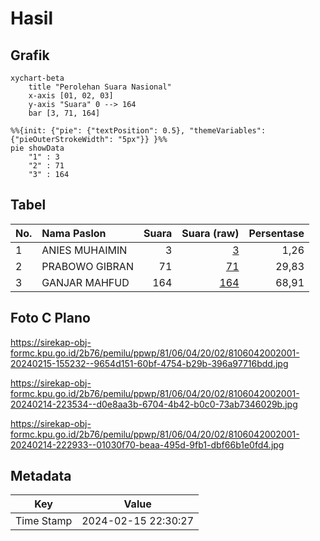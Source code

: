 # Hasil

## Grafik

```mermaid
xychart-beta
    title "Perolehan Suara Nasional"
    x-axis [01, 02, 03]
    y-axis "Suara" 0 --> 164
    bar [3, 71, 164]
```

```mermaid
%%{init: {"pie": {"textPosition": 0.5}, "themeVariables": {"pieOuterStrokeWidth": "5px"}} }%%
pie showData
    "1" : 3
    "2" : 71
    "3" : 164
```

## Tabel

| No. | Nama Paslon    | Suara | Suara (raw) | Persentase |
|:--- |:-------------- | -----:| -----------:| ----------:|
| 1   | ANIES MUHAIMIN | 3     | [3][p-1]    | 1,26       |
| 2   | PRABOWO GIBRAN | 71    | [71][p-2]   | 29,83      |
| 3   | GANJAR MAHFUD  | 164   | [164][p-3]  | 68,91      |


[p-1]: https://github.com/gigit-pemilu/pemilu-2024/blob/main/pilpres/hitung-suara/sub/81-maluku/sub/06-seram-bagian-barat/sub/04-huamual-belakang/sub/2002-allang-asaude/sub/001-tps/sub/paslon-1.txt
[p-2]: https://github.com/gigit-pemilu/pemilu-2024/blob/main/pilpres/hitung-suara/sub/81-maluku/sub/06-seram-bagian-barat/sub/04-huamual-belakang/sub/2002-allang-asaude/sub/001-tps/sub/paslon-2.txt
[p-3]: https://github.com/gigit-pemilu/pemilu-2024/blob/main/pilpres/hitung-suara/sub/81-maluku/sub/06-seram-bagian-barat/sub/04-huamual-belakang/sub/2002-allang-asaude/sub/001-tps/sub/paslon-3.txt

## Foto C Plano

https://sirekap-obj-formc.kpu.go.id/2b76/pemilu/ppwp/81/06/04/20/02/8106042002001-20240215-155232--9654d151-60bf-4754-b29b-396a97716bdd.jpg

https://sirekap-obj-formc.kpu.go.id/2b76/pemilu/ppwp/81/06/04/20/02/8106042002001-20240214-223534--d0e8aa3b-6704-4b42-b0c0-73ab7346029b.jpg

https://sirekap-obj-formc.kpu.go.id/2b76/pemilu/ppwp/81/06/04/20/02/8106042002001-20240214-222933--01030f70-beaa-495d-9fb1-dbf66b1e0fd4.jpg


## Metadata

| Key        | Value               |
| ---------- | ------------------- |
| Time Stamp | 2024-02-15 22:30:27 |



